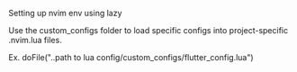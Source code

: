 Setting up nvim env using lazy 

Use the custom_configs folder to load specific configs into project-specific
.nvim.lua files.

Ex. doFile("..path to lua config/custom_configs/flutter_config.lua")
